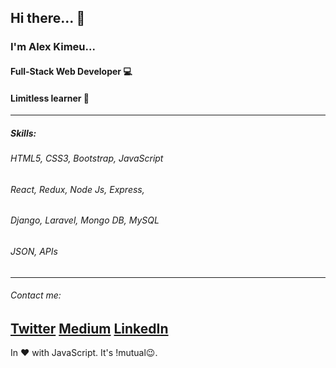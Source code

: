 ## Hi there... 👋

### I'm Alex Kimeu...
#### Full-Stack Web Developer 💻
#### Limitless learner 📖
---

##### Skills:
###### HTML5, CSS3, Bootstrap, JavaScript
###### React, Redux, Node Js, Express,
###### Django, Laravel, Mongo DB, MySQL
###### JSON, APIs
---

###### Contact me:
[Twitter](https://twitter.com/alexkimeu0)
[Medium](https://medium.com/@alexkimeu0)
[LinkedIn](https://www.linkedin.com/in/alexkimeu0/)
---

In ❤️ with JavaScript. It's !mutual😉.
